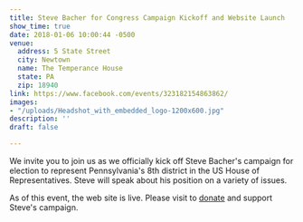 ```yaml
---
title: Steve Bacher for Congress Campaign Kickoff and Website Launch
show_time: true
date: 2018-01-06 10:00:44 -0500
venue:
  address: 5 State Street
  city: Newtown
  name: The Temperance House
  state: PA
  zip: 18940
link: https://www.facebook.com/events/323182154863862/
images:
- "/uploads/Headshot_with_embedded_logo-1200x600.jpg"
description: ''
draft: false

---
```

We invite you to join us as we officially kick off Steve Bacher's campaign for election to represent Pennsylvania's 8th district in the US House of Representatives. Steve will speak about his position on a variety of issues.

As of this event, the web site is live. Please visit to [donate](https://secure.actblue.com/donate/steve-bacher-for-congress-1 "Donate") and support Steve's campaign.
